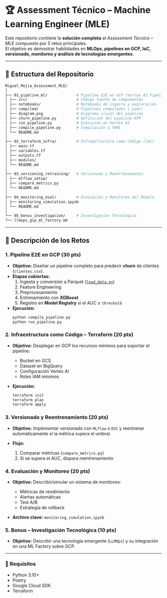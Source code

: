 # 🏆 Assessment Técnico – Machine Learning Engineer (MLE)

Este repositorio contiene la **solución completa** al *Assessment Técnico – MLE* compuesto por 5 retos principales.  
El objetivo es demostrar habilidades en **MLOps, pipelines en GCP, IaC, versionado, monitoreo y análisis de tecnologías emergentes**.

---

## 📂 Estructura del Repositorio

```sh
Miguel_Mejia_Assessment_MLE/
│
├── 01_pipeline_ml/             # Pipeline E2E en GCP (Vertex AI Pipelines)
│ ├── src/                      # Código fuente de componentes
│ ├── notebooks/                # Notebooks de ingesta y exploración
│ ├── compiled/                 # Pipelines compilados (.yaml)
│ ├── diagram.png               # Diagrama visual del pipeline
│ ├── churn_pipeline.py         # Definición del pipeline KFP
│ ├── run_pipeline.py           # Ejecución en Vertex AI
│ ├── compile_pipeline.py       # Compilación a YAML
│ └── README.md
│
├── 02_terraform_infra/         # Infraestructura como Código (IaC)
│ ├── main.tf
│ ├── variables.tf
│ ├── outputs.tf
│ ├── modules/
│ └── README.md
│
├── 03_versioning_retraining/   # Versionado y Reentrenamiento
│ ├── mlflow_setup/
│ ├── compare_metrics.py
│ └── README.md
│
├── 04_monitoring_eval/         # Evaluación y Monitoreo del Modelo
│ ├── monitoring_simulation.ipynb
│ └── README.md
│
└── 05_bonus_investigacion/     # Investigación Tecnológica
└── llmops_gcp_ml_factory.md

```

---

## 📜 Descripción de los Retos

### **1. Pipeline E2E en GCP** (30 pts)
- **Objetivo:** Diseñar un pipeline completo para predecir **churn** de clientes (`clientes.csv`).
- **Etapas cubiertas:**
  1. Ingesta y conversión a Parquet ([`load_data.py`](../01_pipeline_ml/src/ingestion/load_data.py))
  2. Feature Engineering
  3. Preprocesamiento
  4. Entrenamiento con **XGBoost**
  5. Registro en **Model Registry** si el AUC ≥ `threshold`
- **Ejecución:**
  ```bash
  python compile_pipeline.py
  python run_pipeline.py
  ```

### **2. Infraestructura como Código – Terraform** (20 pts)
- **Objetivo:** Desplegar en GCP los recursos mínimos para soportar el pipeline:
   - Bucket en GCS
   - Dataset en BigQuery
   - Configuración Vertex AI
   - Roles IAM mínimos
 
- **Ejecución:**
  ```bash
  terraform init
  terraform plan
  terraform apply
  ```
  
### **3. Versionado y Reentrenamiento** (20 pts)
- **Objetivo:**  Implementar versionado con `MLflow` o `DVC` y reentrenar automáticamente si la métrica supera el umbral.

 
- **Flujo:**
  1. Comparar métricas (`compare_metrics.py`)
  2. Si se supera el AUC, dispara reentrenamiento
  
  
### **4. Evaluación y Monitoreo** (20 pts)
- **Objetivo:** Describir/simular un sistema de monitoreo:
   - Métricas de rendimiento
   - Alertas automáticas
   - Test A/B
   - Estrategia de rollback
   
- **Archivo clave:** `monitoring_simulation.ipynb`

### **5. Bonus – Investigación Tecnológica** (10 pts)
- **Objetivo:** Describir una tecnología emergente (`LLMOps`) y su integración en una ML Factory sobre GCP.

--- 
 
 ### **🚀 Requisitos**
   - Python 3.10+
   - Poetry
   - Google Cloud SDK
   - Terraform